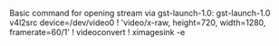 Basic command for opening stream via gst-launch-1.0:
gst-launch-1.0 v4l2src device=/dev/video0 ! 'video/x-raw, height=720, width=1280, framerate=60/1' ! videoconvert ! ximagesink -e
